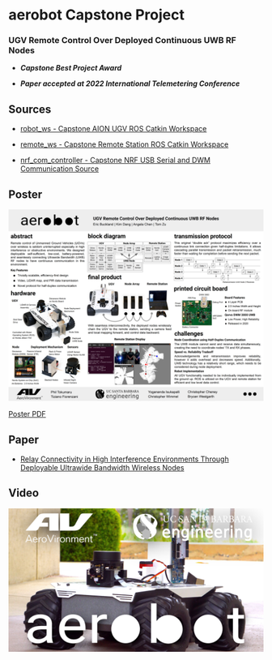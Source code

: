 # aerobot Capstone Project 
### UGV Remote Control Over Deployed Continuous UWB RF Nodes
- ***Capstone Best Project Award***  

- ***Paper accepted at 2022 International Telemetering Conference***

## Sources

- [robot_ws - Capstone AION UGV ROS Catkin Workspace](https://github.com/eric334/robot_ws)

- [remote_ws - Capstone Remote Station ROS Catkin Workspace](https://github.com/eric334/remote_ws)

- [nrf_com_controller - Capstone NRF USB Serial and DWM Communication Source](https://github.com/eric334/nrf_com_controller)

## Poster

![Poster Image](Poster.jpg)

[Poster PDF](Poster.pdf)

## Paper

- [Relay Connectivity in High Interference Environments Through Deployable Ultrawide Bandwidth Wireless Nodes](aerobot_ITC_2022.pdf)  


## Video

[![aerobot Demo Video](Video_Thumb.jpg)](https://www.youtube.com/watch?v=4uCoLaq8LUY "aerobot Demo Video")
